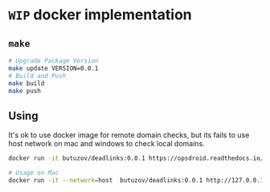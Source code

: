 # `WIP` docker implementation


## `make`

```bash
# Upgrade Package Version
make update VERSION=0.0.1
# Build and Push
make build
make push
```

## Using

It's ok to use docker image for remote domain checks, but its fails to use host network on mac and windows to check local domains.

```bash
docker run -it butuzov/deadlinks:0.0.1 https://opsdroid.readthedocs.io/en/latest/ -n 10

# Usage on Mac
docker run -it --network=host  butuzov/deadlinks:0.0.1 http://127.0.0.1:8000  -n 10
```



